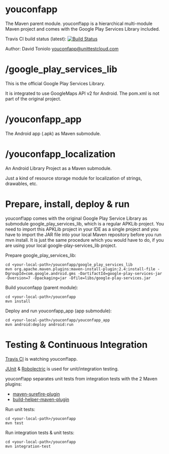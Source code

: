 youconfapp
==========

The Maven parent module. youconf!app is a hierarchical multi-module Maven project and comes with the Google Play Services Library included.

Travis CI build status (latest): [![Build Status](https://travis-ci.org/davidtoniolo/youconfapp.png?branch=master)](https://travis-ci.org/davidtoniolo/youconfapp)

Author: David Toniolo <youconfapp@unittestcloud.com>


/google_play_services_lib
=========================

This is the official Google Play Services Library.

It is integrated to use GoogleMaps API v2 for Android. The pom.xml is not part of the original project.


/youconfapp_app
===============

The Android app (.apk) as Maven submodule.


/youconfapp_localization
========================

An Android Library Project as a Maven submodule.

Just a kind of resource storage module for localization of strings, drawables, etc.


Prepare, install, deploy & run
==============================

youconf!app comes with the original Google Play Service Library as submodule google_play_services_lib, which is
a regular APKLib project. You need to import this APKLib project in your IDE as a single project and you have to import
the JAR file into your local Maven repository before you run mvn install.
It is just the same procedure which you would have to do, if you are using your local google-play-services_lib project.

Prepare google_play_services_lib:

	cd <your-local-path>/youconfapp/google_play_services_lib
	mvn org.apache.maven.plugins:maven-install-plugin:2.4:install-file -DgroupId=com.google.android.gms -DartifactId=google-play-services-jar -Dversion=7 -Dpackaging=jar -Dfile=libs/google-play-services.jar

Build youconfapp (parent module):

	cd <your-local-path>/youconfapp
	mvn install

Deploy and run youconfapp_app (app submodule):

	cd <your-local-path>/youconfapp/youconfapp_app
	mvn android:deploy android:run


Testing & Continuous Integration
================================

[Travis CI](https://travis-ci.org/davidtoniolo/youconfapp) is watching youconf!app.

[JUnit](http://junit.org) & [Robolectric](https://github.com/robolectric/robolectric) is used for unit/integration testing.

youconf!app separates unit tests from integration tests with the 2 Maven plugins:

* [maven-surefire-plugin](http://maven.apache.org/surefire/maven-surefire-plugin)
* [build-helper-maven-plugin](http://mojo.codehaus.org/build-helper-maven-plugin)


Run unit tests:

	cd <your-local-path>/youconfapp
	mvn test
	
Run integration tests & unit tests:

	cd <your-local-path>/youconfapp
	mvn integration-test

	